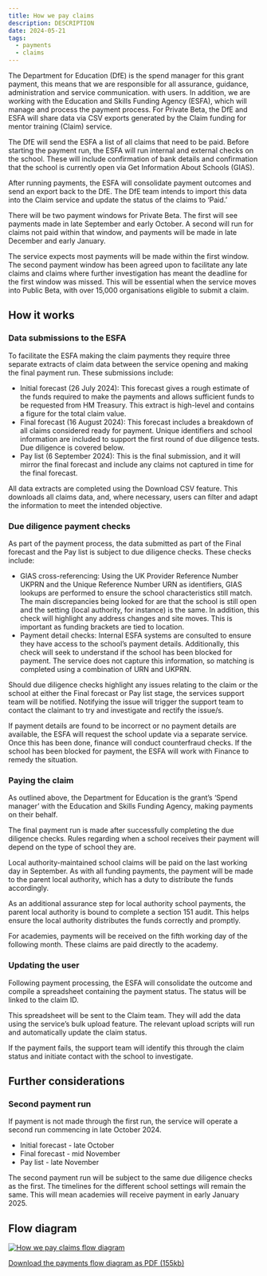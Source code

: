 ```yaml
---
title: How we pay claims
description: DESCRIPTION
date: 2024-05-21
tags:
  - payments
  - claims
---
```


The Department for Education (DfE) is the spend manager for this grant payment, this means that we are responsible for all assurance, guidance, administration and service communication. with users. In addition, we are working with the Education and Skills Funding Agency (ESFA), which will manage and process the payment process. For Private Beta, the DfE and ESFA will share data via CSV exports generated by the Claim funding for mentor training (Claim) service.

The DfE will send the ESFA a list of all claims that need to be paid. Before starting the payment run, the ESFA will run internal and external checks on the school. These will include confirmation of bank details and confirmation that the school is currently open via Get Information About Schools (GIAS).

After running payments, the ESFA will consolidate payment outcomes and send an export back to the DfE. The DfE team intends to import this data into the Claim service and update the status of the claims to ‘Paid.’

There will be two payment windows for Private Beta. The first will see payments made in late September and early October. A second will run for claims not paid within that window, and payments will be made in late December and early January.

The service expects most payments will be made within the first window. The second payment window has been agreed upon to facilitate any late claims and claims where further investigation has meant the deadline for the first window was missed. This will be essential when the service moves into Public Beta, with over 15,000 organisations eligible to submit a claim.

## How it works

### Data submissions to the ESFA

To facilitate the ESFA making the claim payments they require three separate extracts of claim data between the service opening and making the final payment run. These submissions include:

- Initial forecast (26 July 2024): This forecast gives a rough estimate of the funds required to make the payments and allows sufficient funds to be requested from HM Treasury. This extract is high-level and contains a figure for the total claim value.
- Final forecast (16 August 2024): This forecast includes a breakdown of all claims considered ready for payment. Unique identifiers and school information are included to support the first round of due diligence tests. Due diligence is covered below.
- Pay list (6 September 2024): This is the final submission, and it will mirror the final forecast and include any claims not captured in time for the final forecast.

All data extracts are completed using the Download CSV feature. This downloads all claims data, and, where necessary, users can filter and adapt the information to meet the intended objective.

### Due diligence payment checks

As part of the payment process, the data submitted as part of the Final forecast and the Pay list is subject to due diligence checks. These checks include:

- GIAS cross-referencing: Using the UK Provider Reference Number UKPRN and the Unique Reference Number URN as identifiers, GIAS lookups are performed to ensure the school characteristics still match. The main discrepancies being looked for are that the school is still open and the setting (local authority, for instance) is the same. In addition, this check will highlight any address changes and site moves. This is important as funding brackets are tied to location.
- Payment detail checks: Internal ESFA systems are consulted to ensure they have access to the school’s payment details. Additionally, this check will seek to understand if the school has been blocked for payment. The service does not capture this information, so matching is completed using a combination of URN and UKPRN.

Should due diligence checks highlight any issues relating to the claim or the school at either the Final forecast or Pay list stage, the services support team will be notified. Notifying the issue will trigger the support team to contact the claimant to try and investigate and rectify the issue/s.

If payment details are found to be incorrect or no payment details are available, the ESFA will request the school update via a separate service. Once this has been done, finance will conduct counterfraud checks. If the school has been blocked for payment, the ESFA will work with Finance to remedy the situation.

### Paying the claim

As outlined above, the Department for Education is the grant’s ‘Spend manager’ with the Education and Skills Funding Agency, making payments on their behalf.

The final payment run is made after successfully completing the due diligence checks. Rules regarding when a school receives their payment will depend on the type of school they are.

Local authority-maintained school claims will be paid on the last working day in September. As with all funding payments, the payment will be made to the parent local authority, which has a duty to distribute the funds accordingly.

As an additional assurance step for local authority school payments, the parent local authority is bound to complete a section 151 audit. This helps ensure the local authority distributes the funds correctly and promptly.

For academies, payments will be received on the fifth working day of the following month. These claims are paid directly to the academy.

### Updating the user

Following payment processing, the ESFA will consolidate the outcome and compile a spreadsheet containing the payment status. The status will be linked to the claim ID.

This spreadsheet will be sent to the Claim team. They will add the data using the service’s bulk upload feature. The relevant upload scripts will run and automatically update the claim status.

If the payment fails, the support team will identify this through the claim status and initiate contact with the school to investigate.

## Further considerations

### Second payment run

If payment is not made through the first run, the service will operate a second run commencing in late October 2024.

- Initial forecast - late October
- Final forecast - mid November
- Pay list - late November

The second payment run will be subject to the same due diligence checks as the first. The timelines for the different school settings will remain the same. This will mean academies will receive payment in early January 2025.

## Flow diagram

[![How we pay claims flow diagram](claim-funding-for-mentor-training--payments.png "How we pay claims flow diagram (select image to view larger version)")](claim-funding-for-mentor-training--payments.png)

[Download the payments flow diagram as PDF (155kb)](claim-funding-for-mentor-training--payments.pdf)
